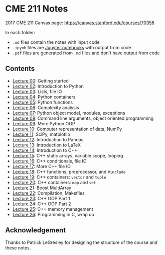 # CME 211 Notes

2017 CME 211 Canvas page: <https://canvas.stanford.edu/courses/70356>

In each folder:

* `.md` files contain the notes with input code
* `.ipynb` files are [Jupyter notebooks][jupyter] with output from code
* `.pdf` files are generated from `.md` files and don't have output from code

[jupyter]: http://jupyter.org/

## Contents

* [Lecture 00](lecture-00/): Getting started
* [Lecture 02](lecture-02/): Introduction to Python
* [Lecture 03](lecture-03/): Lists, file IO
* [Lecture 04](lecture-04/): Python containers
* [Lecture 05](lecture-05/): Python functions
* [Lecture 06](lecture-06/): Complexity analysis
* [Lecture 07](lecture-07/): Python object model, modules, exceptions
* [Lecture 08](lecture-08/): Command line arguments, object oriented programming
* [Lecture 09](lecture-09/): More Python OOP
* [Lecture 10](lecture-10/): Computer representation of data, NumPy
* [Lecture 11](lecture-11/): SciPy, matplotlib
* [Lecture 12](lecture-12/): Introduction to Pandas
* [Lecture 13](lecture-13/): Introduction to LaTeX
* [Lecture 14](lecture-14/): Introduction to C++
* [Lecture 15](lecture-15/): C++ static arrays, variable scope, looping
* [Lecture 16](lecture-16/): C++ conditionals, file IO
* [Lecture 17](lecture-17/): More C++ file IO
* [Lecture 18](lecture-18/): C++ functions, preprocessor, and `#include`
* [Lecture 19](lecture-19/): C++ containers: `vector` and `tuple`
* [Lecture 20](lecture-20/): C++ containers: `map` and `set`
* [Lecture 21](lecture-21/): Boost MultiArray
* [Lecture 22](lecture-22/): Compilation, Makefiles
* [Lecture 23](lecture-23/): C++ OOP Part 1
* [Lecture 24](lecture-24/): C++ OOP Part 2
* [Lecture 25](lecture-25/): C++ memory management
* [Lecture 26](lecture-26/): Programming in C, wrap up

## Acknowledgement

Thanks to Patrick LeGresley for designing the structure of the course and these
notes.
